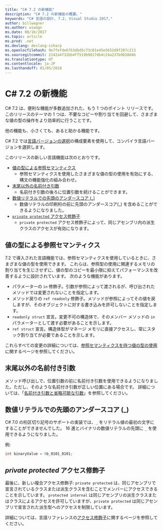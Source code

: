 ```yaml
---
title: "C# 7.2 の新機能"
description: "C# 7.2 の新機能の概要。"
keywords: "C# 言語の設計, 7.2, Visual Studio 2017,"
author: billwagner
ms.author: wiwagn
ms.date: 08/16/2017
ms.topic: article
ms.prod: .net
ms.devlang: devlang-csharp
ms.openlocfilehash: 9e7fefde6763dbd5c73c01e45e5652d9f207c213
ms.sourcegitcommit: 2142a4732bb4ff519b9817db4c24a237b9810d4b
ms.translationtype: HT
ms.contentlocale: ja-JP
ms.lasthandoff: 01/05/2018
---
```

# <a name="whats-new-in-c-72"></a>C# 7.2 の新機能

C# 7.2 は、便利な機能が多数追加された、もう 1 つのポイント リリースです。
このリリースのテーマの 1 つは、不要なコピーや割り当てを回避して、さまざまな値の型の操作をより効率的に行うことです。 

他の機能も、小さくても、あると助かる機能です。

C# 7.2 では[言語バージョンの選択](csharp-7-1.md#language-version-selection)の構成要素を使用して、コンパイラ言語バージョンを選択します。

このリリースの新しい言語機能は次のとおりです。

* [値の型による参照セマンティクス](#reference-semantics-with-value-types)
  - 参照セマンティクスを使用したさまざまな値の型の使用を有効にする、構文の機能強化の組み合わせ。
* [末尾以外の名前付き引数](#non-trailing-named-arguments)
  - 名前付き引数の後ろに位置引数を続けることができます。
* [数値リテラルでの先頭のアンダースコア (_)](#leading-underscores-in-numeric-literals)
  - 数値リテラルの印刷桁の前に先頭のアンダースコア(_) を含めることができるようになりました。
* [`private protected` アクセス修飾子](#private-protected)
  - `private protected` アクセス修飾子によって、同じアセンブリ内の派生クラスのアクセスが有効になります。

## <a name="reference-semantics-with-value-types"></a>値の型による参照セマンティクス

7.2 で導入された言語機能では、参照セマンティクスを使用しているときに、さまざまな値の型を使用できます。 これらは、参照型の使用に関連するメモリの割り当てを生じさせずに、値の型のコピーを最小限に抑えてパフォーマンスを改善するように設計されています。 次のような機能があります。

 - パラメーターの `in` 修飾子。引数が参照によって渡されるが、呼び出されたメソッドでは変更されないことを指定します。
 - メソッド戻りの `ref readonly` 修飾子。メソッドが参照によってその値を戻しますが、そのオブジェクトに対する書き込みを許可しないことを指定します。
 - `readonly struct` 宣言。変更不可の構造体で、そのメンバー メソッドの `in` パラメーターとして渡す必要があることを示します。
 - `ref struct` 宣言。構造体型がマネージ メモリに直接アクセスし、常にスタック割り当てが必要であることを示します。

これらすべての変更の詳細については、[参照セマンティクスを持つ値の型の使用](../reference-semantics-with-value-types.md)に関するページを参照してください。

## <a name="non-trailing-named-arguments"></a>末尾以外の名前付き引数

メソッド呼び出しで、位置引数の前に名前付き引数を使用できるようになりました。ただし、そのような名前付き引数が正しい位置にある場合です。 詳細については、「[名前付き引数と省略可能な引数](../programming-guide/classes-and-structs/named-and-optional-arguments.md)」を参照してください。

## <a name="leading-underscores-in-numeric-literals"></a>数値リテラルでの先頭のアンダースコア (_)

C# 7.0 の桁区切り記号のサポートの実装では、`_` をリテラル値の最初の文字にすることができませんでした。 16 進とバイナリの数値リテラルの先頭に `_` を使用できるようになりました。 

例:

```csharp
int binaryValue = 0b_0101_0101;
```

## <a name="private-protected-access-modifier"></a>_private protected_ アクセス修飾子

最後に、新しい複合アクセス修飾子: `private protected` は、同じアセンブリで宣言されているクラスまたは派生クラスを含むことでメンバーにアクセスできることを示しています。 `protected internal` は同じアセンブリの派生クラスまたはクラスによるアクセスを許可していますが、`private protected` は同じアセンブリで宣言された派生型へのアクセスを制限しています。

詳細については、言語リファレンスの[アクセス修飾子](../language-reference/keywords/access-modifiers.md)に関するページを参照してください。
